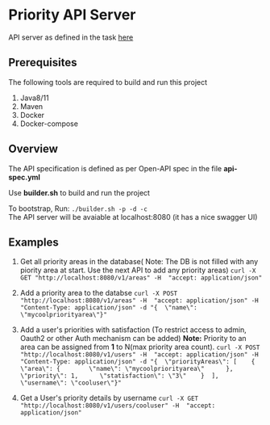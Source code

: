 # Priority API Server

API server as defined in the task [here](https://www.notion.so/Tatsam-Hiring-Software-Engineer-Java-Spring-Assignment-f20238a62be44732aacb8f9169449e33)


## Prerequisites 
The following tools are required to build and run this project<br>
1.  Java8/11
2.  Maven
3. Docker
4. Docker-compose 

## Overview  

The API specification is defined as per Open-API spec in the file **api-spec.yml**<br>

Use **builder.sh** to build and run the project

To bootstrap, Run: `./builder.sh -p -d -c`<br>
The API server will be avaiable at localhost:8080 (it has a nice swagger UI)


## Examples 

1. Get all priority areas in the database( Note: The DB is not filled with any piority area at start. Use the next API to add any priority areas)
   ```curl -X GET "http://localhost:8080/v1/areas" -H  "accept: application/json" ```
2. Add a priority area to the databse
   ``` curl -X POST "http://localhost:8080/v1/areas" -H  "accept: application/json" -H  "Content-Type: application/json" -d "{  \"name\": \"mycoolpriorityarea\"}" ```

3. Add a user's priorities with satisfaction (To restrict access to admin, Oauth2 or other Auth mechanism can be added)
**Note:** Priority to an area can be assigned from **1** to N(max priority area count).
``` curl -X POST "http://localhost:8080/v1/users" -H  "accept: application/json" -H  "Content-Type: application/json" -d "{  \"priorityAreas\": [    {      \"area\": {        \"name\": \"mycoolpriorityarea\"      },      \"priority\": 1,      \"statisfaction\": \"3\"    }  ],  \"username\": \"cooluser\"}" ```

4. Get a User's priority details by username
   ``` curl -X GET "http://localhost:8080/v1/users/cooluser" -H  "accept: application/json" ```